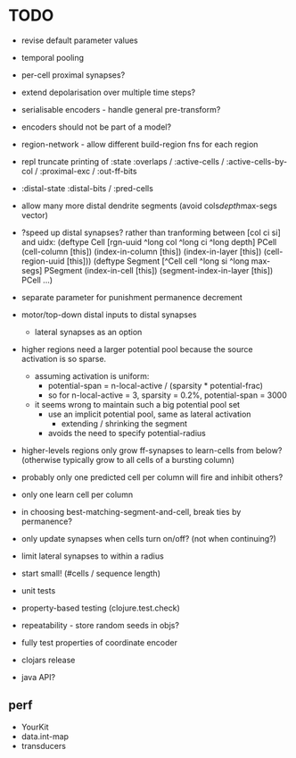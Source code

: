 # TODO

* revise default parameter values

* temporal pooling
* per-cell proximal synapses?
* extend depolarisation over multiple time steps?

* serialisable encoders - handle general pre-transform?
* encoders should not be part of a model?

* region-network - allow different build-region fns for each region


* repl truncate printing of :state :overlaps / :active-cells / :active-cells-by-col / :proximal-exc / :out-ff-bits
* :distal-state :distal-bits / :pred-cells

* allow many more distal dendrite segments (avoid cols*depth*max-segs vector)

* ?speed up distal synapses?
  rather than tranforming between [col ci si] and uidx:
  (deftype Cell [rgn-uuid ^long col ^long ci ^long depth]
   PCell
   (cell-column [this])
   (index-in-column [this])
   (index-in-layer [this])
   (cell-region-uuid [this]))
  (deftype Segment [^Cell cell ^long si ^long max-segs]
   PSegment
   (index-in-cell [this])
   (segment-index-in-layer [this])
   PCell
   ...)

* separate parameter for punishment permanence decrement

* motor/top-down distal inputs to distal synapses
  * lateral synapses as an option

* higher regions need a larger potential pool because the source
  activation is so sparse.
  * assuming activation is uniform:
    * potential-span = n-local-active / (sparsity * potential-frac)
    * so for n-local-active = 3, sparsity = 0.2%, potential-span = 3000
  * it seems wrong to maintain such a big potential pool set
    * use an implicit potential pool, same as lateral activation
      * extending / shrinking the segment
    * avoids the need to specify potential-radius

* higher-levels regions only grow ff-synapses to learn-cells from below?
  (otherwise typically grow to all cells of a bursting column)

* probably only one predicted cell per column will fire and inhibit others?
* only one learn cell per column

* in choosing best-matching-segment-and-cell, break ties by permanence?

* only update synapses when cells turn on/off? (not when continuing?)

* limit lateral synapses to within a radius

* start small! (#cells / sequence length)

* unit tests
* property-based testing (clojure.test.check)
* repeatability - store random seeds in objs?

* fully test properties of coordinate encoder

* clojars release

* java API?

## perf

* YourKit
* data.int-map
* transducers
